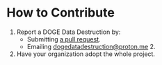 # How to Contribute

1. Report a DOGE Data Destruction by:
   * Submitting [a pull request](https://github.com/rebeccawilliams/dogedatadestruction).&#x20;
   * Emailing [dogedatadestruction@proton.me](mailto:dogedatadestruction@proton.me)
2.<script type="text/javascript" src="https://cdnjs.buymeacoffee.com/1.0.0/button.prod.min.js" data-name="bmc-button" data-slug="rebeccawilliams" data-color="#FFDD00" data-emoji="☕"  data-font="Cookie" data-text="Buy me a coffee" data-outline-color="#000000" data-font-color="#000000" data-coffee-color="#ffffff" ></script>
3. Have your organization adopt the whole project.&#x20;
